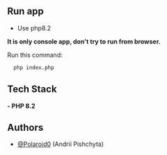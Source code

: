## Run app

- Use php8.2

**It is only console app, don't try to run from browser.**

Run this command:

```bash
  php index.php
```

## Tech Stack

**- PHP 8.2** 

## Authors

- [@Polaroid0](https://www.github.com/Polaroid0) (Andrii Pishchyta)